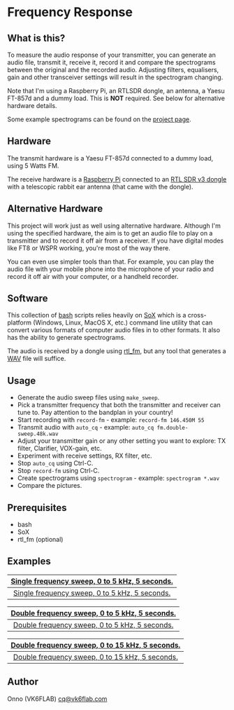 # Frequency Response

## What is this?

To measure the audio response of your transmitter, you can generate an audio file, transmit it, receive it, record it and compare the spectrograms between the original and the recorded audio. Adjusting filters, equalisers, gain and other transceiver settings will result in the spectrogram changing.

Note that I'm using a Raspberry Pi, an RTLSDR dongle, an antenna, a Yaesu FT-857d and a dummy load. This is **NOT** required. See below for alternative hardware details.

Some example spectrograms can be found on the [project page](https://projects.vk6flab.com/projects/rtl-sdr-projects/frequency-response).

## Hardware

The transmit hardware is a Yaesu FT-857d connected to a dummy load, using 5 Watts FM.

The receive hardware is a [Raspberry Pi](https://www.raspberrypi.org/) connected to an [RTL SDR v3 dongle](https://www.rtl-sdr.com/rtl-sdr-blog-v-3-dongles-user-guide/) with a telescopic rabbit ear antenna (that came with the dongle).

## Alternative Hardware

This project will work just as well using alternative hardware. Although I'm using the specified hardware, the aim is to get an audio file to play on a transmitter and to record it off air from a receiver. If you have digital modes like FT8 or WSPR working, you're most of the way there.

You can even use simpler tools than that. For example, you can play the audio file with your mobile phone into the microphone of your radio and record it off air with your computer, or a handheld recorder.

## Software

This collection of [bash](https://tiswww.case.edu/php/chet/bash/bashtop.html) scripts relies heavily on [SoX](http://sox.sourceforge.net/) which is a cross-platform (Windows, Linux, MacOS X, etc.) command line utility that can convert various formats of computer audio files in to other formats. It also has the ability to generate spectrograms.

The audio is received by a dongle using [rtl_fm](http://kmkeen.com/rtl-demod-guide/), but any tool that generates a [WAV](https://en.wikipedia.org/wiki/WAV) file will suffice.

## Usage

- Generate the audio sweep files using `make_sweep`.
- Pick a transmitter frequency that both the transmitter and receiver can tune to. Pay attention to the bandplan in your country!
- Start recording with `record-fm` - example: `record-fm 146.450M 55`
- Transmit audio with `auto_cq` - example: `auto_cq fm.double-sweep.48k.wav`
- Adjust your transmitter gain or any other setting you want to explore: TX filter, Clarifier, VOX-gain, etc.
- Experiment with receive settings, RX filter, etc.
- Stop `auto_cq` using Ctrl-C.
- Stop `record-fm` using Ctrl-C.
- Create spectrograms using `spectrogram` - example: `spectrogram *.wav`
- Compare the pictures.

## Prerequisites

- bash
- SoX
- rtl_fm (optional)

## Examples

| [Single frequency sweep, 0 to 5 kHz, 5 seconds.](examples/sweep.48k.png) |
|:--:|
| [Single frequency sweep, 0 to 5 kHz, 5 seconds.](examples/sweep.48k.wav) |

| [Double frequency sweep, 0 to 5 kHz, 5 seconds.](examples/double-sweep.48k.png) |
|:--:|
| [Double frequency sweep, 0 to 5 kHz, 5 seconds.](examples/double-sweep.48k.wav) |

| [Double frequency sweep, 0 to 15 kHz, 5 seconds.](examples/fm.double-sweep.48k.png) |
|:--:|
| [Double frequency sweep, 0 to 15 kHz, 5 seconds.](examples/fm.double-sweep.48k.wav) |

## Author

Onno (VK6FLAB) [cq@vk6flab.com](mailto:cq@vk6flab.com)
